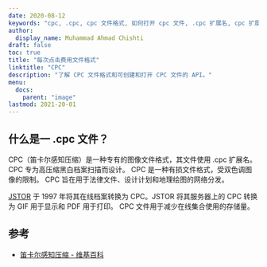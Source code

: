 ```yaml
---
date: 2020-08-12
keywords: "cpc, .cpc, cpc 文件格式, 如何打开 cpc 文件, .cpc 扩展名, cpc 扩展名"
author:
  display_name: Muhammad Ahmad Chishti
draft: false
toc: true
title: "每次点击费用文件格式"
linktitle: "CPC"
description: "了解 CPC 文件格式和可创建和打开 CPC 文件的 API。"
menu:
  docs:
    parent: "image"
lastmod: 2021-20-01
---
```


## 什么是一 .cpc 文件？

CPC（笛卡尔感知压缩）是一种专有的图像文件格式，其文件使用 .cpc 扩展名。 CPC 专为高压缩黑白档案扫描而设计。 CPC 是一种有损文件格式，受双色调图像的限制。 CPC 旨在用于法律文件、设计计划和地理绘图的网络分发。

[JSTOR](https://www.jstor.org/) 于 1997 年将其在线档案转换为 CPC。JSTOR 将其服务器上的 CPC 转换为 GIF 用于显示和 PDF 用于打印。 CPC 文件用于减少在线集合使用的存储量。

## 参考

- [笛卡尔感知压缩 - 维基百科](https://en.wikipedia.org/wiki/Cartesian_Perceptual_Compression)

